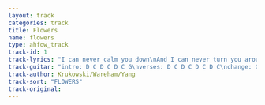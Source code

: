 ```yaml
---
layout: track
categories: track
title: Flowers
name: flowers
type: ahfow_track
track-id: 1
track-lyrics: "I can never calm you down\nAnd I can never turn you around\nI could never bring you flowers\nI could never turn you around\n\nI can't be there when you're sleeping\nI can't be inside your dreams\nAnd I can't be there when you're sleeping\nAnd I can't be inside your dreams\nOh yeah, oh yeah\n\nStaring at the kitchen sink\nFeeling a plastic mood\nFeel like things have gotta change\nCause baby you're a lunatic"
track-guitar: "intro: D C D C D C G\nverses: D C D C D C D C\nchange: G B A G B A G B A G\n\n(provided by brad)"
track-author: Krukowski/Wareham/Yang
track-sort: "FLOWERS"
track-original: 
---
```

